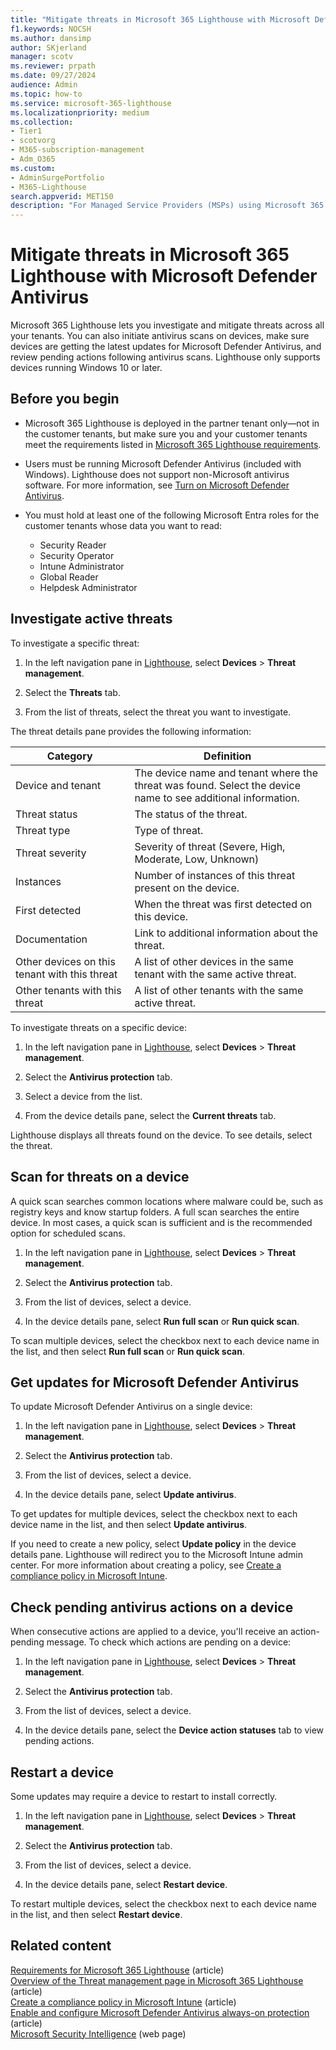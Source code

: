 ```yaml
---
title: "Mitigate threats in Microsoft 365 Lighthouse with Microsoft Defender Antivirus"
f1.keywords: NOCSH
ms.author: dansimp
author: SKjerland
manager: scotv
ms.reviewer: prpath
ms.date: 09/27/2024
audience: Admin
ms.topic: how-to
ms.service: microsoft-365-lighthouse
ms.localizationpriority: medium
ms.collection:
- Tier1
- scotvorg
- M365-subscription-management
- Adm_O365
ms.custom:
- AdminSurgePortfolio
- M365-Lighthouse
search.appverid: MET150
description: "For Managed Service Providers (MSPs) using Microsoft 365 Lighthouse, learn about the mitigate threats with Microsoft Defender Antivirus."
---
```


# Mitigate threats in Microsoft 365 Lighthouse with Microsoft Defender Antivirus

Microsoft 365 Lighthouse lets you investigate and mitigate threats across all your tenants. You can also initiate antivirus scans on devices, make sure devices are getting the latest updates for Microsoft Defender Antivirus, and review pending actions following antivirus scans. Lighthouse only supports devices running Windows 10 or later.

## Before you begin

- Microsoft 365 Lighthouse is deployed in the partner tenant only—not in the customer tenants, but make sure you and your customer tenants meet the requirements listed in [Microsoft 365 Lighthouse requirements](m365-lighthouse-requirements.md).

- Users must be running Microsoft Defender Antivirus (included with Windows). Lighthouse does not support non-Microsoft antivirus software. For more information, see [Turn on Microsoft Defender Antivirus](/mem/intune/user-help/turn-on-defender-windows).

- You must hold at least one of the following Microsoft Entra roles for the customer tenants whose data you want to read:
    - Security Reader
    - Security Operator
    - Intune Administrator
    - Global Reader
    - Helpdesk Administrator

## Investigate active threats

To investigate a specific threat:

1. In the left navigation pane in <a href="https://go.microsoft.com/fwlink/p/?linkid=2168110" target="_blank">Lighthouse</a>, select **Devices** > **Threat management**.

2. Select the **Threats** tab.

3. From the list of threats, select the threat you want to investigate.

The threat details pane provides the following information:

| Category                                      | Definition                                                                                                   |
|-----------------------------------------------|--------------------------------------------------------------------------------------------------------------|
| Device and tenant                             | The device name and tenant where the threat was found. Select the device name to see additional information. |
| Threat status                                 | The status of the threat.                                                                                    |
| Threat type                                   | Type of threat.                                                                                              |
| Threat severity                               | Severity of threat (Severe, High, Moderate, Low, Unknown)                                                    |
| Instances                                     | Number of instances of this threat present on the device.                                                    |
| First detected                                | When the threat was first detected on this device.                                                           |
| Documentation                                 | Link to additional information about the threat.                                                             |
| Other devices on this tenant with this threat | A list of other devices in the same tenant with the same active threat.                                      |
| Other tenants with this threat                | A list of other tenants with the same active threat.                                                         |

To investigate threats on a specific device:

1. In the left navigation pane in <a href="https://go.microsoft.com/fwlink/p/?linkid=2168110" target="_blank">Lighthouse</a>, select **Devices** > **Threat management**.

2. Select the **Antivirus protection** tab.

3. Select a device from the list.

4. From the device details pane, select the **Current threats** tab.

Lighthouse displays all threats found on the device. To see details, select the threat.

## Scan for threats on a device

A quick scan searches common locations where malware could be, such as registry keys and know startup folders. A full scan searches the entire device. In most cases, a quick scan is sufficient and is the recommended option for scheduled scans.

1. In the left navigation pane in <a href="https://go.microsoft.com/fwlink/p/?linkid=2168110" target="_blank">Lighthouse</a>, select **Devices** > **Threat management**.

2. Select the **Antivirus protection** tab.

3. From the list of devices, select a device.

4. In the device details pane, select **Run full scan** or **Run quick scan**.

To scan multiple devices, select the checkbox next to each device name in the list, and then select **Run full scan** or **Run quick scan**.

## Get updates for Microsoft Defender Antivirus

To update Microsoft Defender Antivirus on a single device:

1. In the left navigation pane in <a href="https://go.microsoft.com/fwlink/p/?linkid=2168110" target="_blank">Lighthouse</a>, select **Devices** > **Threat management**.

2. Select the **Antivirus protection** tab.

3. From the list of devices, select a device.

4. In the device details pane, select **Update antivirus**.

To get updates for multiple devices, select the checkbox next to each device name in the list, and then select **Update antivirus**.

If you need to create a new policy, select **Update policy** in the device details pane. Lighthouse will redirect you to the Microsoft Intune admin center. For more information about creating a policy, see [Create a compliance policy in Microsoft Intune](/mem/intune/protect/create-compliance-policy).

## Check pending antivirus actions on a device

When consecutive actions are applied to a device, you'll receive an action-pending message. To check which actions are pending on a device:

1. In the left navigation pane in <a href="https://go.microsoft.com/fwlink/p/?linkid=2168110" target="_blank">Lighthouse</a>, select **Devices** > **Threat management**.

2. Select the **Antivirus protection** tab.

3. From the list of devices, select a device.

4. In the device details pane, select the **Device action statuses** tab to view pending actions.

## Restart a device

Some updates may require a device to restart to install correctly.

1. In the left navigation pane in <a href="https://go.microsoft.com/fwlink/p/?linkid=2168110" target="_blank">Lighthouse</a>, select **Devices** > **Threat management**.

2. Select the **Antivirus protection** tab.

3. From the list of devices, select a device.

4. In the device details pane, select **Restart device**.

To restart multiple devices, select the checkbox next to each device name in the list, and then select **Restart device**.

## Related content

[Requirements for Microsoft 365 Lighthouse](m365-lighthouse-requirements.md) (article)\
[Overview of the Threat management page in Microsoft 365 Lighthouse](m365-lighthouse-threat-management-page-overview.md) (article)\
[Create a compliance policy in Microsoft Intune](/mem/intune/protect/create-compliance-policy) (article)\
[Enable and configure Microsoft Defender Antivirus always-on protection](/defender-endpoint/configure-real-time-protection-microsoft-defender-antivirus) (article)\
[Microsoft Security Intelligence](https://www.microsoft.com/wdsi/threats) (web page)
